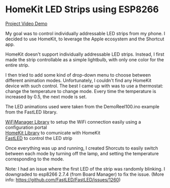 # HomeKit LED Strips using ESP8266

[Project Video Demo](https://youtu.be/LauEOlCBuvg)

My goal was to control individually addressable LED strips from my phone.
I decided to use HomeKit, to leverage the Apple ecosystem and the Shortcut app.

HomeKit doesn't support individually addressable LED strips.
Instead, I first made the strip controllable as a simple lightbulb, with only one color for the entire strip.

I then tried to add some kind of drop-down menu to choose between different animation modes.
Unfortunately, I couldn't find any HomeKit device with such control. 
The best I came up with was to use a thermostat: change the temperature to change mode.
Every time the temperature is increased by 0.5, the next mode is set.

The LED animations used were taken from the DemoReel100.ino example from the FastLED library.

[WiFiManager Library](https://github.com/tzapu/WiFiManager) to setup the WiFi connection easily using a configuration portal</br>
[HomeKit Library](https://github.com/Mixiaoxiao/Arduino-HomeKit-ESP8266) to comunicate with HomeKit</br>
[FastLED](https://fastled.io) to control the LED strip</br>

Once everything was up and running, I created Shorcuts to easily switch between each mode by
turning off the lamp, and setting the temperature corresponding to the mode.

Note: I had an issue where the first LED of the strip was randomly blinking. 
I downgraded to esp8266 2.7.4 (from Board Manager) to fix the issue.
(More info: https://github.com/FastLED/FastLED/issues/1260)
